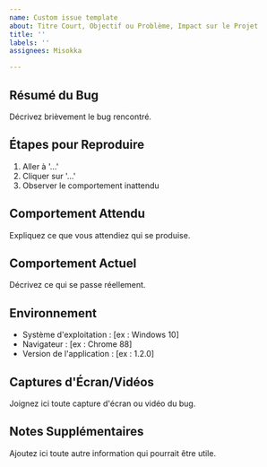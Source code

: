 ```yaml
---
name: Custom issue template
about: Titre Court, Objectif ou Problème, Impact sur le Projet
title: ''
labels: ''
assignees: Misokka

---
```


## Résumé du Bug
Décrivez brièvement le bug rencontré.

## Étapes pour Reproduire
1. Aller à '...'
2. Cliquer sur '...'
3. Observer le comportement inattendu

## Comportement Attendu
Expliquez ce que vous attendiez qui se produise.

## Comportement Actuel
Décrivez ce qui se passe réellement.

## Environnement
- Système d'exploitation : [ex : Windows 10]
- Navigateur : [ex : Chrome 88]
- Version de l'application : [ex : 1.2.0]

## Captures d'Écran/Vidéos
Joignez ici toute capture d'écran ou vidéo du bug.

## Notes Supplémentaires
Ajoutez ici toute autre information qui pourrait être utile.
